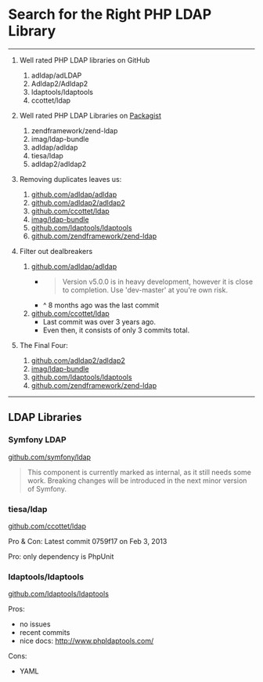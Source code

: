 # Search for the Right PHP LDAP Library

---

1. Well rated PHP LDAP libraries on GitHub

    1. adldap/adLDAP
    1. Adldap2/Adldap2
    1. ldaptools/ldaptools
    1. ccottet/ldap

1. Well rated PHP LDAP Libraries on [Packagist](https://packagist.org/search/?q=ldap)

    1. zendframework/zend-ldap
    1. imag/ldap-bundle
    1. adldap/adldap
    1. tiesa/ldap
    1. adldap2/adldap2

1. Removing duplicates leaves us:

    1. [github.com/adldap/adldap](https://github.com/adldap/adldap)
    1. [github.com/adldap2/adldap2](https://github.com/adldap2/adldap2)
    1. [github.com/ccottet/ldap](https://github.com/ccottet/ldap)
    1. [imag/ldap-bundle](https://github.com/BorisMorel/LdapBundle)
    1. [github.com/ldaptools/ldaptools](https://github.com/ldaptools/ldaptools)
    1. [github.com/zendframework/zend-ldap](https://github.com/zendframework/zend-ldap)

1. Filter out dealbreakers

    1. [github.com/adldap/adldap](https://github.com/adldap/adldap)
        * > Version v5.0.0 is in heavy development, however it is close to completion. Use 'dev-master' at you're own risk.
        * ^ 8 months ago was the last commit
    1. [github.com/ccottet/ldap](https://github.com/ccottet/ldap)
        * Last commit was over 3 years ago.
        * Even then, it consists of only 3 commits total.


1. The Final Four:

    1. [github.com/adldap2/adldap2](https://github.com/adldap2/adldap2)
    1. [imag/ldap-bundle](https://github.com/BorisMorel/LdapBundle)
    1. [github.com/ldaptools/ldaptools](https://github.com/ldaptools/ldaptools)
    1. [github.com/zendframework/zend-ldap](https://github.com/zendframework/zend-ldap)




---

## LDAP Libraries

### Symfony LDAP

[github.com/symfony/ldap](https://github.com/symfony/ldap)

> This component is currently marked as internal, as it still needs some work. Breaking changes will be introduced in the next minor version of Symfony.

### tiesa/ldap

[github.com/ccottet/ldap](https://github.com/ccottet/ldap)

Pro & Con: Latest commit 0759f17  on Feb 3, 2013

Pro: only dependency is PhpUnit

### ldaptools/ldaptools

[github.com/ldaptools/ldaptools](https://github.com/ldaptools/ldaptools)

Pros:

* no issues
* recent commits
* nice docs: http://www.phpldaptools.com/

Cons:

* YAML
